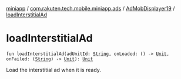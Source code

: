 [miniapp](../../index.md) / [com.rakuten.tech.mobile.miniapp.ads](../index.md) / [AdMobDisplayer19](index.md) / [loadInterstitialAd](./load-interstitial-ad.md)

# loadInterstitialAd

`fun loadInterstitialAd(adUnitId: `[`String`](https://kotlinlang.org/api/latest/jvm/stdlib/kotlin/-string/index.html)`, onLoaded: () -> `[`Unit`](https://kotlinlang.org/api/latest/jvm/stdlib/kotlin/-unit/index.html)`, onFailed: (`[`String`](https://kotlinlang.org/api/latest/jvm/stdlib/kotlin/-string/index.html)`) -> `[`Unit`](https://kotlinlang.org/api/latest/jvm/stdlib/kotlin/-unit/index.html)`): `[`Unit`](https://kotlinlang.org/api/latest/jvm/stdlib/kotlin/-unit/index.html)

Load the interstitial ad when it is ready.

